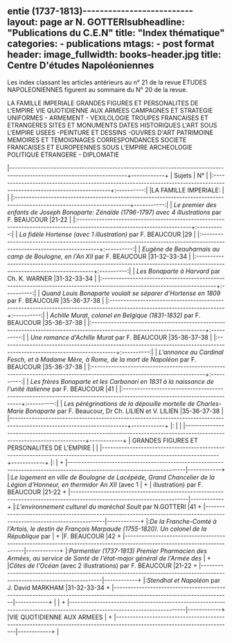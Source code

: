 entie (1737-1813)--------------------------
layout: page
ar N. GOTTERIsubheadline:  "Publications du C.E.N"
title:  "Index thématique"
categories:
    - publications
mtags:
    - post format
header:
  image_fullwidth: books-header.jpg
  title: Centre D'études Napoléoniennes
---

Les index classant les articles antérieurs au n° 21 de la revue ETUDES NAPOLEONIENNES figurent au sommaire du N° 20 de la revue.

LA FAMILLE IMPERIALE
GRANDES FIGURES ET PERSONALITES DE L'EMPIRE
VIE QUOTIDIENNE AUX ARMEES
CAMPAGNES ET STRATEGIE 
UNIFORMES - ARMEMENT - VEXILOLOGIE
TROUPES FRANCAISES ET ETRANGERES
SITES ET MONUMENTS
DATES HISTORIQUES
L'ART SOUS L'EMPIRE
USEES -PEINTURE ET DESSINS -OUVRES D'ART
PATRIMOINE
MEMOIRES ET TEMOIGNAGES
CORRESPONDANCES
SOCIETE FRANCAISES ET EUROPEENNES SOUS L'EMPIRE
ARCHEOLOGIE
POLITIQUE ETRANGERE - DIPLOMATIE


|------------------------------------------------------------------------------------------------------------------------+------------+
| Sujets                                                                                                                 |     N°     |
|:-----------------------------------------------------------------------------------------------------------------------+:----------:|
|LA FAMILLE IMPERIALE:                                                                                                   |            |
|:-----------------------------------------------------------------------------------------------------------------------+-----------:|
| *Le premier des enfants de Joseph Bonaparte: Zénaïde (1796-1797) avec 4 illustrations* par F. BEAUCOUR                 |21-22       |
|:-----------------------------------------------------------------------------------------------------------------------+:----------:|
| *La fidèle Hortense (avec 1 illustration)* par F. BEAUCOUR                                                             |29          |
|:-----------------------------------------------------------------------------------------------------------------------+:----------:|
| *Eugène de Beauharnais au camp de Boulogne, en l'An XII* par F. BEAUCOUR                                               |31-32-33-34 |
|:-----------------------------------------------------------------------------------------------------------------------+:----------:|
| *Les Bonaparte à Harvard* par Ch. K. WARNER                                                                            |31-32-33-34 |
|:-----------------------------------------------------------------------------------------------------------------------+:----------:|
| *Quand Louis Bonaparte voulait se séparer d'Hortense en 1809* par F. BEAUCOUR                                          |35-36-37-38 |
|:-----------------------------------------------------------------------------------------------------------------------+:----------:|
| *Achille Murat, colonel en Belgique (1831-1832)* par F. BEAUCOUR                                                       |35-36-37-38 |
|:-----------------------------------------------------------------------------------------------------------------------+:----------:|
| *Une romance d'Achille Murat* par F. BEAUCOUR                                                                          |35-36-37-38 |
|:-----------------------------------------------------------------------------------------------------------------------+:----------:|
| *L'annonce au Cardinal Fesch, et à Madame Mère, à Rome, de la mort de Napoléon* par F. BEAUCOUR                        |35-36-37-38 |
|:-----------------------------------------------------------------------------------------------------------------------+:----------:|
| *Les frères Bonaparte et les Carbonari en 1831 à la naissance de l'unité italienne* par F. BEAUCOUR                    |41          |
|:-----------------------------------------------------------------------------------------------------------------------+:----------:|
| *Les pérégrinations de la dépouille mortelle de Charles-Marie Bonaparte* par F. Beaucour, Dr Ch. LILIEN et V. LILIEN   |35-36-37-38 |
|------------------------------------------------------------------------------------------------------------------------+------------+
|:                                                                                                                       |            |
|------------------------------------------------------------------------------------------------------------------------+------------+
| GRANDES FIGURES ET PERSONALITES DE L'EMPIRE                                                                            |            |
|------------------------------------------------------------------------------------------------------------------------+------------+
|:                                                                                                                       |            +
|------------------------------------------------------------------------------------------------------------------------|------------+
|:*Le logement en ville de Boulogne de Lacépède, Grand Chancelier de la Légion d'Honneur, en thermidor An XII* (avec 1   |            + | illustration) par F. BEAUCOUR                                                                                          |21-22       + |------------------------------------------------------------------------------------------------------------------------|------------+
|:*L'environnement culturel du maréchal Soult* par N.GOTTERI                                                             |41          + |------------------------------------------------------------------------------------------------------------------------|------------+ |:*De la Franche-Comté à l'Artois, le destin de François Marpaude (1755-1820). Un colonel de la République* par          |            +
|F. BEAUCOUR                                                                                                             |42          +
|------------------------------------------------------------------------------------------------------------------------|------------+
|:*Parmentier (1737-1813) Premier Pharmacien des Armées, au service de Santé de l'état-major général de l'Armée des*     |            +
|*Côtes de l'Océan* (avec 2 illustrations) par F. BEAUCOUR                                                               |21-22       +
|------------------------------------------------------------------------------------------------------------------------|------------+
|:*Stendhal et Napoléon* par J. David MARKHAM                                                                            |31-32-33-34 + |------------------------------------------------------------------------------------------------------------------------|------------+ |                                                                                                                       |            +
|------------------------------------------------------------------------------------------------------------------------|------------+
|VIE QUOTIDIENNE AUX ARMEES                                                                                              |            +
|------------------------------------------------------------------------------------------------------------------------|------------+
|







